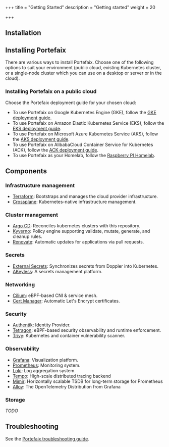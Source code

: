 +++
title = "Getting Started"
description = "Getting started"
weight = 20

+++

## Installation

<a id="installation-guides"></a>
## Installing Portefaix

There are various ways to install Portefaix. Choose one of the following options
to suit your environment (public cloud, existing Kubernetes cluster, or
a single-node cluster which you can use on a desktop or server or in the cloud).

<a id="cloud"></a>
### Installing Portefaix on a public cloud

Choose the Portefaix deployment guide for your chosen cloud:

* To use Portefaix on Google Kubernetes Engine (GKE), follow the [GKE deployment guide](/docs/gcp/deploy/).
* To use Portefaix on Amazon Elastic Kubernetes Service (EKS), follow the [EKS deployment guide](/docs/aws/deploy/).
* To use Portefaix on Microsoft Azure Kubernetes Service (AKS), follow the [AKS deployment guide](/docs/azure/deploy/).
* To use Portefaix on AlibabaCloud Container Service for Kubernetes (ACK), follow the [ACK deployment guide](/docs/alicloud/deploy).
* To use Portefaix as your Homelab, follow the [Raspberry PI Homelab](/docs/homelab/deploy).

<!-- * To use Portefaix on IBM Cloud (IKS),
    follow the [IKS deployment guide](/docs/ibm/). -->

## Components

### Infrastructure management

- [Terraform](https://github.com/hashicorp/terraform): Bootstraps and manages the cloud provider infrastructure.
- [Crossplane](https://crossplane.io): Kubernetes-native infrastructure management.

### Cluster management

- [Argo CD](https://github.com/argoproj/argo-cd): Reconciles kubernetes clusters with this repository.
- [Kyverno](https://kyverno.io): Policy engine supporting validate, mutate, generate, and cleanup rules.
- [Renovate](https://github.com/renovatebot/renovate): Automatic updates for applications via pull requests.

### Secrets

- [External Secrets](https://external-secrets.io): Synchronizes secrets from Doppler into Kubernetes.
- [AKeyless](https://console.akeyless.io): A secrets management platform.

### Networking

- [Cilium](https://cilium.io): eBPF-based CNI & service mesh.
- [Cert Manager](https://cert-manager.io): Automatic Let's Encrypt certificates.

### Security

- [Authentik](https://goauthentik.io): Identity Provider.
- [Tetragon](https://tetragon.io/): eBPF-based security observability and runtime enforcement.
- [Trivy](https://aquasecurity.github.io/trivy): Kubernetes and container vulnerability scanner.

### Observability

- [Grafana](https://grafana.com): Visualization platform.
- [Prometheus](https://prometheus.io): Monitoring system.
- [Loki](https://grafana.com/oss/loki/): Log aggregation system.
- [Tempo](https://grafana.com/oss/tempo/): High-scale distributed tracing backend
- [Mimir](https://grafana.com/oss/mimir/): Horizontally scalable TSDB for long-term storage for Prometheus
- [Alloy](https://grafana.com/oss/alloy/): The OpenTelemetry Distribution from Grafana

### Storage

*TODO*

## Troubleshooting

See the [Portefaix troubleshooting guide](/docs/other-guides/troubleshooting/).
